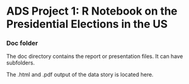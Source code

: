 # ADS Project 1:  R Notebook on the Presidential Elections in the US

### Doc folder

The doc directory contains the report or presentation files. It can have subfolders.  


The .html and .pdf output of the data story is located here.